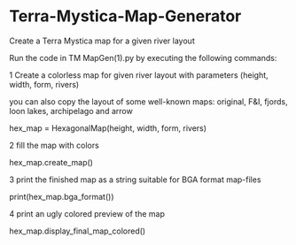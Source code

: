 # Terra-Mystica-Map-Generator
Create a Terra Mystica map for a given river layout

Run the code in TM MapGen(1).py by executing the following commands:

1 Create a colorless map for given river layout with parameters (height, width, form, rivers)

you can also copy the layout of some well-known maps: original, F&I, fjords, loon lakes, archipelago and arrow

hex_map = HexagonalMap(height, width, form, rivers)

2 fill the map with colors

hex_map.create_map()

3 print the finished map as a string suitable for BGA format map-files

print(hex_map.bga_format())

4 print an ugly colored preview of the map

hex_map.display_final_map_colored()
